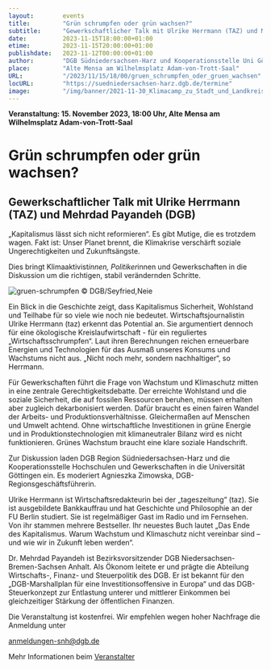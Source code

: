 ```yaml
---
layout:        events
title:         "Grün schrumpfen oder grün wachsen?"
subtitle:      "Gewerkschaftlicher Talk mit Ulrike Herrmann (TAZ) und Mehrdad Payandeh (DGB)"
date:          2023-11-15T18:00:00+01:00
etime:         2023-11-15T20:00:00+01:00
publishdate:   2023-11-12T00:00:00+01:00
author:        "DGB Südniedersachsen-Harz und Kooperationsstelle Uni Göttingen"
place:         "Alte Mensa am Wilhelmsplatz Adam-von-Trott-Saal"
URL:           "/2023/11/15/18/00/gruen_schrumpfen_oder_gruen_wachsen"
locURL:        "https://suedniedersachsen-harz.dgb.de/termine"
image:         "/img/banner/2021-11-30_Klimacamp_zu_Stadt_und_Landkreis-banner.jpg"
---
```


**Veranstaltung: 15. November 2023, 18:00 Uhr, Alte Mensa am Wilhelmsplatz Adam-von-Trott-Saal**

Grün schrumpfen oder grün wachsen?
===========


Gewerkschaftlicher Talk mit Ulrike Herrmann (TAZ) und Mehrdad Payandeh (DGB)
-----------
„Kapitalismus lässt sich nicht reformieren“. Es gibt Mutige, die es trotzdem wagen. Fakt ist: Unser Planet brennt, die Klimakrise verschärft soziale Ungerechtigkeiten und Zukunftsängste.

Dies bringt Klimaaktivist*innen, Politiker*innen und Gewerkschaften in die Diskussion um die richtigen, stabil verändernden Schritte.

![gruen-schrumpfen](/img/event/2023-11-15-gruen-schrumpfen.png)
 © DGB/Seyfried,Neie

Ein Blick in die Geschichte zeigt, dass Kapitalismus Sicherheit, Wohlstand und Teilhabe für so viele wie noch nie bedeutet. Wirtschaftsjournalistin Ulrike Herrmann (taz) erkennt das Potential an. Sie argumentiert dennoch für eine ökologische Kreislaufwirtschaft - für ein reguliertes „Wirtschaftsschrumpfen“. Laut ihren Berechnungen reichen erneuerbare Energien und Technologien für das Ausmaß unseres Konsums und Wachstums nicht aus. „Nicht noch mehr, sondern nachhaltiger“, so Herrmann.

Für Gewerkschaften führt die Frage von Wachstum und Klimaschutz mitten in eine zentrale Gerechtigkeitsdebatte. Der erreichte Wohlstand und die soziale Sicherheit, die auf fossilen Ressourcen beruhen, müssen erhalten aber zugleich dekarbonisiert werden. Dafür braucht es einen fairen Wandel der Arbeits- und Produktionsverhältnisse. Gleichermaßen auf Menschen und Umwelt achtend. Ohne wirtschaftliche Investitionen in grüne Energie und in Produktionstechnologien mit klimaneutraler Bilanz wird es nicht funktionieren. Grünes Wachstum braucht eine klare soziale Handschrift.

Zur Diskussion laden DGB Region Südniedersachsen-Harz und die Kooperationsstelle Hochschulen und Gewerkschaften in die Universität Göttingen ein. Es moderiert Agnieszka Zimowska, DGB-Regionsgeschäftsführerin.

 

Ulrike Herrmann ist Wirtschaftsredakteurin bei der „tageszeitung“ (taz). Sie ist ausgebildete Bankkauffrau und hat Geschichte und Philosophie an der FU Berlin studiert. Sie ist regelmäßiger Gast im Radio und im Fernsehen. Von ihr stammen mehrere Bestseller. Ihr neuestes Buch lautet „Das Ende des Kapitalismus. Warum Wachstum und Klimaschutz nicht vereinbar sind – und wie wir in Zukunft leben werden“.

 

Dr. Mehrdad Payandeh ist Bezirksvorsitzender DGB Niedersachsen-Bremen-Sachsen Anhalt. Als Ökonom leitete er und prägte die Abteilung Wirtschafts-, Finanz- und Steuerpolitik des DGB. Er ist bekannt für den „DGB-Marshallplan für eine Investitionsoffensive in Europa“ und das DGB-Steuerkonzept zur Entlastung unterer und mittlerer Einkommen bei gleichzeitiger Stärkung der öffentlichen Finanzen.

 

Die Veranstaltung ist kostenfrei. Wir empfehlen wegen hoher Nachfrage die Anmeldung unter

anmeldungen-snh@dgb.de




Mehr Informationen beim [Veranstalter](https://suedniedersachsen-harz.dgb.de/termine)
